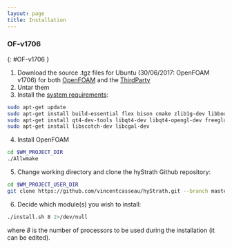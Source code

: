 ```yaml
---
layout: page
title: Installation
--- 
```


### OF-v1706
{: #OF-v1706 }

1. Download the source .tgz files for Ubuntu (30/06/2017: OpenFOAM v1706) for both [OpenFOAM](https://sourceforge.net/projects/openfoam/files/v1706/OpenFOAM-v1706.tgz) and the [ThirdParty](https://sourceforge.net/projects/openfoam/files/v1706/ThirdParty-v1706.tgz)  
2. Untar them  
3. Install the [system requirements](https://www.openfoam.com/documentation/system-requirements.php): 
```sh
sudo apt-get update
sudo apt-get install build-essential flex bison cmake zlib1g-dev libboost-system-dev libboost-thread-dev libopenmpi-dev openmpi-bin gnuplot libreadline-dev libncurses-dev libxt-dev
sudo apt-get install qt4-dev-tools libqt4-dev libqt4-opengl-dev freeglut3-dev libqtwebkit-dev
sudo apt-get install libscotch-dev libcgal-dev
```
4. Install OpenFOAM    
```sh
cd $WM_PROJECT_DIR
./Allwmake
```
5. Change working directory and clone the hyStrath Github repository:  
```sh
cd $WM_PROJECT_USER_DIR
git clone https://github.com/vincentcasseau/hyStrath.git --branch master --single-branch && cd hyStrath/
```
6. Decide which module(s) you wish to install:
```sh 
./install.sh 8 2>/dev/null
```
 
where _8_ is the number of processors to be used during the installation (it can be edited).
